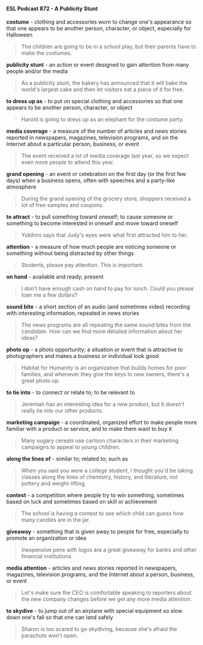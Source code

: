 #### ESL Podcast 872 - A Publicity Stunt

**costume** - clothing and accessories worn to change one's appearance so that
one appears to be another person, character, or object, especially for Halloween

> The children are going to be in a school play, but their parents have to make
the costumes.

**publicity stunt** - an action or event designed to gain attention from many people
and/or the media

> As a publicity stunt, the bakery has announced that it will bake the world's
largest cake and then let visitors eat a piece of it for free.

**to dress up as** - to put on special clothing and accessories so that one appears
to be another person, character, or object

> Harold is going to dress up as an elephant for the costume party.

**media coverage** - a measure of the number of articles and news stories
reported in newspapers, magazines, television programs, and on the Internet
about a particular person, business, or event

> The event received a lot of media coverage last year, so we expect even more
people to attend this year.

**grand opening** - an event or celebration on the first day (or the first few days)
when a business opens, often with speeches and a party-like atmosphere

> During the grand opening of the grocery store, shoppers received a lot of free
samples and coupons.

**to attract** - to pull something toward oneself; to cause someone or something to
become interested in oneself and move toward oneself

> Yukihiro says that Judy's eyes were what first attracted him to her.

**attention** - a measure of how much people are noticing someone or something
without being distracted by other things

> Students, please pay attention. This is important.

**on hand** - available and ready; present

> I don't have enough cash on hand to pay for lunch. Could you please loan me a
few dollars?

**sound bite** - a short section of an audio (and sometimes video) recording with
interesting information, repeated in news stories

> The news programs are all repeating the same sound bites from the candidate.
How can we find more detailed information about her ideas?

**photo op** - a photo opportunity; a situation or event that is attractive to
photographers and makes a business or individual look good

> Habitat for Humanity is an organization that builds homes for poor families, and
whenever they give the keys to new owners, there's a great photo op.

**to tie into** - to connect or relate to; to be relevant to

> Jeremiah has an interesting idea for a new product, but it doesn't really tie into
our other products.

**marketing campaign** - a coordinated, organized effort to make people more
familiar with a product or service, and to make them want to buy it

> Many sugary cereals use cartoon characters in their marketing campaigns to
appeal to young children.

**along the lines of** - similar to; related to; such as

> When you said you were a college student, I thought you'd be taking classes
along the lines of chemistry, history, and literature, not pottery and weight-lifting.

**contest** - a competition where people try to win something, sometimes based on
luck and sometimes based on skill or achievement

> The school is having a contest to see which child can guess how many candies
are in the jar.

**giveaway** - something that is given away to people for free, especially to
promote an organization or idea

> Inexpensive pens with logos are a great giveaway for banks and other financial
institutions.

**media attention** - articles and news stories reported in newspapers, magazines,
television programs, and the Internet about a person, business, or event

> Let's make sure the CEO is comfortable speaking to reporters about the new
company changes before we get any more media attention.

**to skydive** - to jump out of an airplane with special equipment so slow down
one's fall so that one can land safely

> Sharon is too scared to go skydiving, because she's afraid the parachute won't
open.

